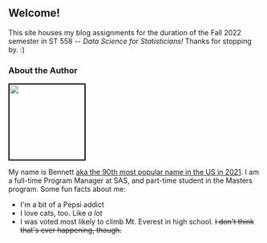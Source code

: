 ## Welcome!

This site houses my blog assignments for the duration of the Fall 2022 semester in ST 558 -- _Data Science for Statisticians!_ Thanks for stopping by. :)

### About the Author
<img src="https://media-exp1.licdn.com/dms/image/C4D03AQH0M9Uo07GSKA/profile-displayphoto-shrink_400_400/0/1631212635011?e=1667433600&v=beta&t=0K-OOxDn43CfwyCjvhMQ1Nm1Hrnx9Lkdz9He4BzCnFk" width="150" style="border:2px solid black">

My name is Bennett [aka the 90th most popular name in the US in 2021](https://www.ssa.gov/oact/babynames/). I am a full-time Program Manager at SAS, and part-time student in the Masters program. Some fun facts about me:

* I'm a bit of a Pepsi addict
* I love cats, too. Like _a lot_
* I was voted most likely to climb Mt. Everest in high school. ~~I don't think that's ever happening, though.~~
